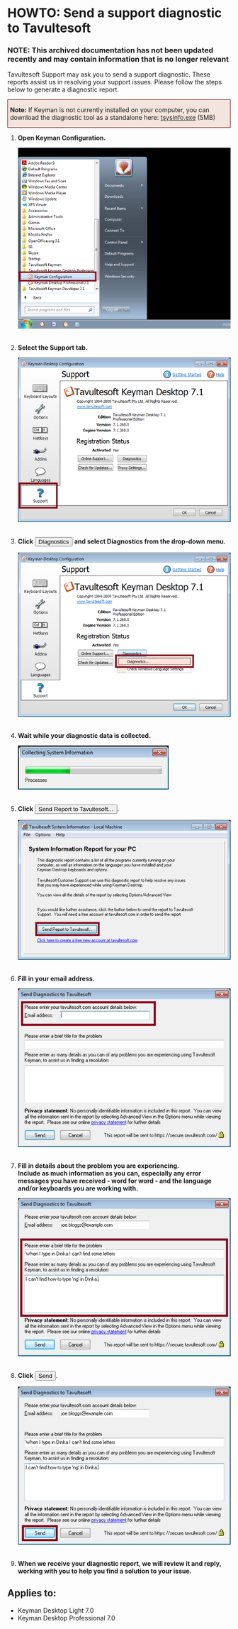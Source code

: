 # HOWTO: Send a support diagnostic to Tavultesoft

### **NOTE**: This archived documentation has not been updated recently and may contain information that is no longer relevant


<p>Tavultesoft Support may ask you to send a support diagnostic. These reports assist us in resolving your support issues. Please follow the steps below to generate a diagnostic report.</p>

<div style='border:1px maroon solid; background-color:#f3e5de; padding:0px 5px;'>
<p><b>Note:</b> If Keyman is not currently installed on your computer, you can download the diagnostic tool as a standalone here: 
<a href='https://downloads.keyman.com/tools/tsysinfo/tsysinfo.exe'>tsysinfo.exe</a> (5MB)</p></div>

<ol>
<li>
  <b>Open Keyman Configuration.</b><br/>
  <p><img src='assets/kb0040/step1.png' alt='Open Keyman Configuration' /></p>
</li><br/>

<li>
  <b>Select the Support tab.</b><br/>
  <p><img src='assets/kb0040/step2.png' alt='Click Support' /></p>
</li><br/>

<li>
  <b>Click</b> <button type='button'>Diagnostics</button> <b>and select Diagnostics from the drop-down menu.</b><br/>
  <p><img src='assets/kb0040/step3.png' alt='Click Diagnostics' /></p>
</li><br/>

<li>
  <b>Wait while your diagnostic data is collected.</b><br/>
  <p><img src='assets/kb0040/step4.png' alt='Wait for the diagnostic data to be collected' /></p>
</li><br/>

<li>
  <b>Click</b> <button type='button'>Send Report to Tavultesoft…</button>.<br/>
  <p><img src='assets/kb0040/step5.png' alt='Click Send to Tavultesoft' /></p>
</li><br/>

<li>
  <b>Fill in your email address.</b><br/>
  <p><img src='assets/kb0040/step6.png' alt='Fill in email address and password' /></p>
</li><br/>

<li>
  <b>Fill in details about the problem you are experiencing.<br/>Include as much information
     as you can, especially any error messages you have received - word for word - and the
     language and/or keyboards you are working with.</b><br/>
  <p><img src='assets/kb0040/step7.png' alt='Fill in details' /></p>
</li><br/>

<li>
  <b>Click</b> <button type='button'>Send</button>.<br/>
  <p><img src='assets/kb0040/step8.png' alt='Click Send' /></p>
</li><br/>

<li>
  <b>When we receive your diagnostic report, we will review it and reply, working with you to help you find a solution to your issue.</b>
</li>

</ol>


## Applies to:
 * Keyman Desktop Light 7.0
 * Keyman Desktop Professional 7.0

